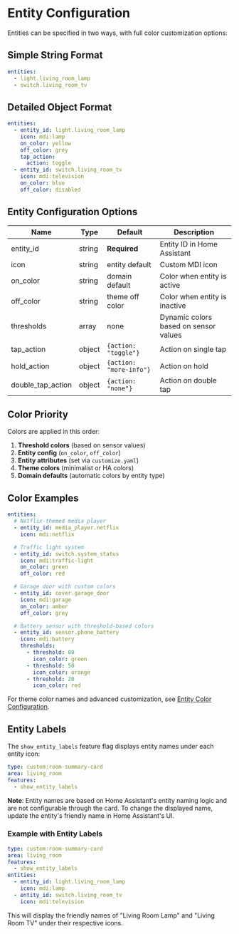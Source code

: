 # Entity Configuration

Entities can be specified in two ways, with full color customization options:

## Simple String Format

```yaml
entities:
  - light.living_room_lamp
  - switch.living_room_tv
```

## Detailed Object Format

```yaml
entities:
  - entity_id: light.living_room_lamp
    icon: mdi:lamp
    on_color: yellow
    off_color: grey
    tap_action:
      action: toggle
  - entity_id: switch.living_room_tv
    icon: mdi:television
    on_color: blue
    off_color: disabled
```

## Entity Configuration Options

| Name              | Type   | Default                 | Description                           |
| ----------------- | ------ | ----------------------- | ------------------------------------- |
| entity_id         | string | **Required**            | Entity ID in Home Assistant           |
| icon              | string | entity default          | Custom MDI icon                       |
| on_color          | string | domain default          | Color when entity is active           |
| off_color         | string | theme off color         | Color when entity is inactive         |
| thresholds        | array  | none                    | Dynamic colors based on sensor values |
| tap_action        | object | `{action: "toggle"}`    | Action on single tap                  |
| hold_action       | object | `{action: "more-info"}` | Action on hold                        |
| double_tap_action | object | `{action: "none"}`      | Action on double tap                  |

## Color Priority

Colors are applied in this order:

1. **Threshold colors** (based on sensor values)
2. **Entity config** (`on_color`, `off_color`)
3. **Entity attributes** (set via `customize.yaml`)
4. **Theme colors** (minimalist or HA colors)
5. **Domain defaults** (automatic colors by entity type)

## Color Examples

```yaml
entities:
  # Netflix-themed media player
  - entity_id: media_player.netflix
    icon: mdi:netflix

  # Traffic light system
  - entity_id: switch.system_status
    icon: mdi:traffic-light
    on_color: green
    off_color: red

  # Garage door with custom colors
  - entity_id: cover.garage_door
    icon: mdi:garage
    on_color: amber
    off_color: grey

  # Battery sensor with threshold-based colors
  - entity_id: sensor.phone_battery
    icon: mdi:battery
    thresholds:
      - threshold: 80
        icon_color: green
      - threshold: 50
        icon_color: orange
      - threshold: 20
        icon_color: red
```

For theme color names and advanced customization, see [Entity Color Configuration](ENTITY-COLOR-CONFIGURATION.md).

## Entity Labels

The `show_entity_labels` feature flag displays entity names under each entity icon:

```yaml
type: custom:room-summary-card
area: living_room
features:
  - show_entity_labels
```

**Note**: Entity names are based on Home Assistant's entity naming logic and are not configurable through the card. To change the displayed name, update the entity's friendly name in Home Assistant's UI.

### Example with Entity Labels

```yaml
type: custom:room-summary-card
area: living_room
features:
  - show_entity_labels
entities:
  - entity_id: light.living_room_lamp
    icon: mdi:lamp
  - entity_id: switch.living_room_tv
    icon: mdi:television
```

This will display the friendly names of "Living Room Lamp" and "Living Room TV" under their respective icons.
